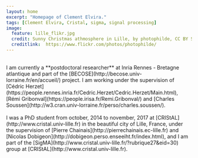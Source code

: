 ```yaml
---
layout: home
excerpt: "Homepage of Clement Elvira."
tags: [Clement Elvira, Cristal, sigma, signal processing]
image:
  feature: lille_flikr.jpg
  credit: Sunny Christmas athmosphere in Lille, by photophilde, CC BY SA
  creditlink:  https://www.flickr.com/photos/photophilde/
---
```

<br/>
<center>
    <b>
        <font size="5">
        </font>
    </b>
</center>
I am currently a **postdoctoral researcher** at Inria Rennes - Bretagne atlantique and part of the [BECOSE](http://becose.univ-lorraine.fr/en/accueil/) project.
I am working under the supervision of [Cédric Herzet](https://people.rennes.inria.fr/Cedric.Herzet/Cedric.Herzet/Main.html), [Rémi Gribonval](https://people.irisa.fr/Remi.Gribonval/) and [Charles Soussen](http://w3.cran.univ-lorraine.fr/perso/charles.soussen/).<br>


<br>
I was a PhD student from october, 2014 to november, 2017 at [CRIStAL](http://www.cristal.univ-lille.fr) in the beautiful city of Lille, France, under the supervision of [Pierre Chainais](http://pierrechainais.ec-lille.fr) and [Nicolas Dobigeon](http://dobigeon.perso.enseeiht.fr/index.html), and I am part of the [SigMA](http://www.cristal.univ-lille.fr/?rubrique27&eid=30) group at [CRIStAL](http://www.cristal.univ-lille.fr).
